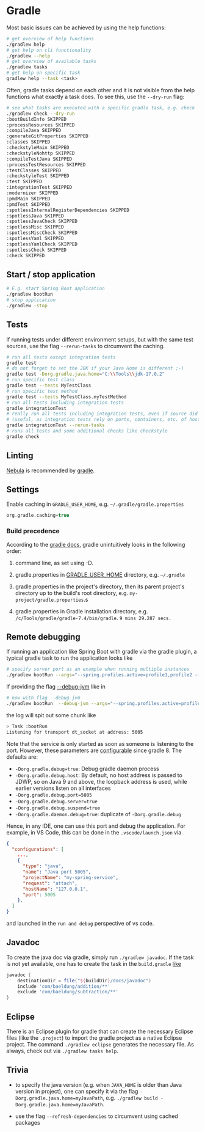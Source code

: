 # Gradle

Most basic issues can be achieved by using the help functions:

```bash
# get overview of help functions
./gradlew help
# get help on cli functionality
./gradlew --help
# get overview of available tasks
./gradlew tasks
# get help on specific task
gradlew help --task <task>
```

Often, gradle tasks depend on each other and it is not visible from the help functions what exactly a task does. To see this, use the `--dry-run` flag:

```bash
# see what tasks are executed with a specific gradle task, e.g. check
./gradlew check --dry-run
:bootBuildInfo SKIPPED
:processResources SKIPPED
:compileJava SKIPPED
:generateGitProperties SKIPPED
:classes SKIPPED
:checkstyleMain SKIPPED
:checkstyleNohttp SKIPPED
:compileTestJava SKIPPED
:processTestResources SKIPPED
:testClasses SKIPPED
:checkstyleTest SKIPPED
:test SKIPPED
:integrationTest SKIPPED
:modernizer SKIPPED
:pmdMain SKIPPED
:pmdTest SKIPPED
:spotlessInternalRegisterDependencies SKIPPED
:spotlessJava SKIPPED
:spotlessJavaCheck SKIPPED
:spotlessMisc SKIPPED
:spotlessMiscCheck SKIPPED
:spotlessYaml SKIPPED
:spotlessYamlCheck SKIPPED
:spotlessCheck SKIPPED
:check SKIPPED
```

## Start / stop application

```bash
# E.g. start Spring Boot application
./gradlew bootRun
# stop application
./gradlew -stop
```

## Tests

If running tests under different environment setups, but with the same test sources, use the flag `--rerun-tasks` to circumvent the caching.

```bash
# run all tests except integration tests
gradle test
# do not forget to set the JDK if your Java Home is different ;-)
gradle test -Dorg.gradle.java.home="C:\\Tools\\jdk-17.0.2"
# run specific test class
gradle test --tests MyTestClass
# run specific test method
gradle test --tests MyTestClass.myTestMethod
# run all tests including integration tests
gradle integrationTest
# really run all tests including integration tests, even if source did not change
# (useful, as integration tests rely on ports, containers, etc. of host system which might change)
gradle integrationTest --rerun-tasks
# runs all tests and some additional checks like checkstyle
gradle check
```

## Linting

[Nebula](https://github.com/nebula-plugins/gradle-lint-plugin) is recommended by [gradle](https://docs.gradle.org/current/userguide/performance.html).

## Settings

Enable caching in `GRADLE_USER_HOME`, e.g. `~/.gradle/gradle.properties`

```gradle
org.gradle.caching=true
```

### Build precedence

According to the [gradle docs](https://docs.gradle.org/current/userguide/build_environment.html#sec:gradle_configuration_properties), gradle unintuitively looks in the following order:

1. command line, as set using -D.

2. gradle.properties in [GRADLE_USER_HOME](https://docs.gradle.org/current/userguide/directory_layout.html#dir:gradle_user_home) directory, e.g. `~/.gradle`

3. gradle.properties in the project's directory, then its parent project's directory up to the build's root directory, e.g. `my-project/gradle.properties`.s

4. gradle.properties in Gradle installation directory, e.g. `/c/Tools/gradle/gradle-7.4/bin/gradle`. `9 mins 29.287 secs.`

## Remote debugging

If running an application like Spring Boot with gradle via the gradle plugin, a typical gradle task to run the application looks like

```bash
# specify server port as an example when running multiple instances
./gradlew bootRun --args="--spring.profiles.active=profile1,profile2 --server.port=8082"
```

If providing the flag [--debug-jvm](https://docs.gradle.org/current/userguide/application_plugin.html#sec:application_usage) like in

```bash
# now with flag --debug-jvm
./gradlew bootRun  --debug-jvm --args="--spring.profiles.active=profile1,profile2 --server.port=8082"
```

the log will spit out some chunk like

```bash
> Task :bootRun
Listening for transport dt_socket at address: 5005
```

Note that the service is only started as soon as someone is listening to the port. However, these parameters are [configurable](https://docs.gradle.org/current/userguide/command_line_interface.html#sec:command_line_debugging) since gradle 8. The defaults are:

- `-Dorg.gradle.debug=true`: Debug gradle daemon process
- `-Dorg.gradle.debug.host`: By default, no host address is passed to JDWP, so on Java 9 and above, the loopback address is used, while earlier versions listen on all interfaces
- `-Dorg.gradle.debug.port=5005`
- `-Dorg.gradle.debug.server=true`
- `-Dorg.gradle.debug.suspend=true`
- `-Dorg.gradle.daemon.debug=true`: duplicate of `-Dorg.gradle.debug`

Hence, in any IDE, one can use this port and debug the application. For example, in VS Code, this can be done in the `.vscode/launch.json` via

```json
{
  "configurations": [
    ...,
    {
      "type": "java",
      "name": "Java port 5005",
      "projectName": "my-spring-service",
      "request": "attach",
      "hostName": "127.0.0.1",
      "port": 5005
    },
  ]
}
```

and launched in the `run and debug` perspective of vs code.

## Javadoc

To create the java doc via gradle, simply run `./gradlew javadoc`. If the task is not yet available, one has to create the task in the `build.gradle` [like](https://www.baeldung.com/java-gradle-javadoc)

```groovy
javadoc {
    destinationDir = file("${buildDir}/docs/javadoc")
    include 'com/baeldung/addition/**'
    exclude 'com/baeldung/subtraction/**'
}
```

## Eclipse

There is an Eclipse plugin for gradle that can create the necessary Eclipse files (like the `.project`) to import the gradle project as a native Eclipse project. The command `./gradlew eclipse` generates the necessary file. As always, check out via `./gradlew tasks help`.

## Trivia

- to specify the java version (e.g. when `JAVA_HOME` is older than Java version in project), one can specify it via the flag `-Dorg.gradle.java.home=myJavaPath`, e.g. `./gradlew build -Dorg.gradle.java.home=myJavaPath`.

- use the flag `--refresh-dependencies` to circumvent using cached packages
